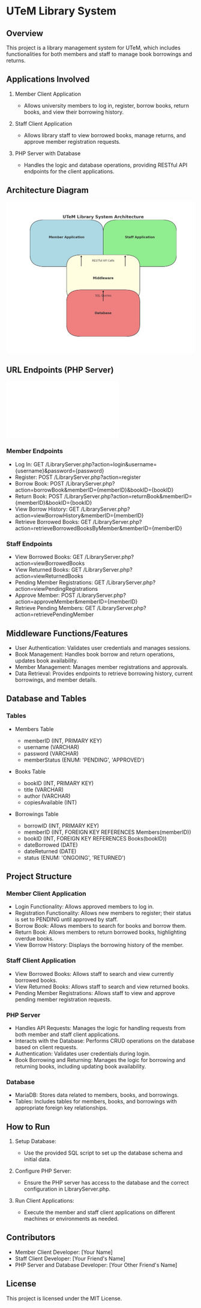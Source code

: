 # UTeM Library System

## Overview

This project is a library management system for UTeM, which includes functionalities for both members and staff to manage book borrowings and returns.

## Applications Involved

1. Member Client Application
   - Allows university members to log in, register, borrow books, return books, and view their borrowing history.

2. Staff Client Application
   - Allows library staff to view borrowed books, manage returns, and approve member registration requests.

3. PHP Server with Database
   - Handles the logic and database operations, providing RESTful API endpoints for the client applications.

## Architecture Diagram

![Architecture Diagram](architecture-diagram.jpg)

## URL Endpoints (PHP Server)
![URL Endpoints (PHP Server)](LibraryServer.php)


### Member Endpoints

- Log In: GET /LibraryServer.php?action=login&username={username}&password={password}
- Register: POST /LibraryServer.php?action=register
- Borrow Book: POST /LibraryServer.php?action=borrowBook&memberID={memberID}&bookID={bookID}
- Return Book: POST /LibraryServer.php?action=returnBook&memberID={memberID}&bookID={bookID}
- View Borrow History: GET /LibraryServer.php?action=viewBorrowHistory&memberID={memberID}
- Retrieve Borrowed Books: GET /LibraryServer.php?action=retrieveBorrowedBooksByMember&memberID={memberID}

### Staff Endpoints

- View Borrowed Books: GET /LibraryServer.php?action=viewBorrowedBooks
- View Returned Books: GET /LibraryServer.php?action=viewReturnedBooks
- Pending Member Registrations: GET /LibraryServer.php?action=viewPendingRegistrations
- Approve Member: POST /LibraryServer.php?action=approveMember&memberID={memberID}
- Retrieve Pending Members: GET /LibraryServer.php?action=retrievePendingMember

## Middleware Functions/Features

- User Authentication: Validates user credentials and manages sessions.
- Book Management: Handles book borrow and return operations, updates book availability.
- Member Management: Manages member registrations and approvals.
- Data Retrieval: Provides endpoints to retrieve borrowing history, current borrowings, and member details.

## Database and Tables


### Tables

- Members Table
  - memberID (INT, PRIMARY KEY)
  - username (VARCHAR)
  - password (VARCHAR)
  - memberStatus (ENUM: 'PENDING', 'APPROVED')

- Books Table
  - bookID (INT, PRIMARY KEY)
  - title (VARCHAR)
  - author (VARCHAR)
  - copiesAvailable (INT)

- Borrowings Table
  - borrowID (INT, PRIMARY KEY)
  - memberID (INT, FOREIGN KEY REFERENCES Members(memberID))
  - bookID (INT, FOREIGN KEY REFERENCES Books(bookID))
  - dateBorrowed (DATE)
  - dateReturned (DATE)
  - status (ENUM: 'ONGOING', 'RETURNED')

## Project Structure

### Member Client Application

- Login Functionality: Allows approved members to log in.
- Registration Functionality: Allows new members to register; their status is set to PENDING until approved by staff.
- Borrow Book: Allows members to search for books and borrow them.
- Return Book: Allows members to return borrowed books, highlighting overdue books.
- View Borrow History: Displays the borrowing history of the member.

### Staff Client Application

- View Borrowed Books: Allows staff to search and view currently borrowed books.
- View Returned Books: Allows staff to search and view returned books.
- Pending Member Registrations: Allows staff to view and approve pending member registration requests.

### PHP Server

- Handles API Requests: Manages the logic for handling requests from both member and staff client applications.
- Interacts with the Database: Performs CRUD operations on the database based on client requests.
- Authentication: Validates user credentials during login.
- Book Borrowing and Returning: Manages the logic for borrowing and returning books, including updating book availability.

### Database

- MariaDB: Stores data related to members, books, and borrowings.
- Tables: Includes tables for members, books, and borrowings with appropriate foreign key relationships.

## How to Run

1. Setup Database:
   - Use the provided SQL script to set up the database schema and initial data.

2. Configure PHP Server:
   - Ensure the PHP server has access to the database and the correct configuration in LibraryServer.php.

3. Run Client Applications:
   - Execute the member and staff client applications on different machines or environments as needed.
   
## Contributors

- Member Client Developer: [Your Name]
- Staff Client Developer: [Your Friend's Name]
- PHP Server and Database Developer: [Your Other Friend's Name]

## License

This project is licensed under the MIT License.
